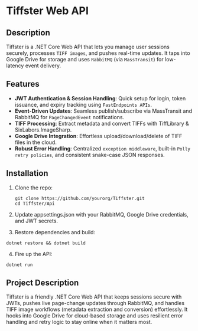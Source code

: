 # Tiffster Web API

## Description
Tiffster is a .NET Core Web API that lets you manage user sessions securely, processes `TIFF images`, and pushes real-time updates. It taps into Google Drive for storage and uses `RabbitMQ` (via `MassTransit`) for low-latency event delivery.

## Features
- **JWT Authentication & Session Handling**: Quick setup for login, token issuance, and expiry tracking using `FastEndpoints APIs`.  
- **Event-Driven Updates**: Seamless publish/subscribe via MassTransit and RabbitMQ for `PageChangedEvent` notifications.  
- **TIFF Processing**: Extract metadata and convert TIFFs with TiffLibrary & SixLabors.ImageSharp.  
- **Google Drive Integration**: Effortless upload/download/delete of TIFF files in the cloud.  
- **Robust Error Handling**: Centralized `exception middleware`, built-in `Polly retry policies`, and consistent snake-case JSON responses.

## Installation
1. Clone the repo:  
   ```
   git clone https://github.com/yourorg/Tiffster.git
   cd Tiffster/Api
   ```

2. Update appsettings.json with your RabbitMQ, Google Drive credentials, and JWT secrets.

3. Restore dependencies and build:

```
dotnet restore && dotnet build
```

4. Fire up the API:

```
dotnet run
```

## Project Description  
Tiffster is a friendly .NET Core Web API that keeps sessions secure with JWTs, pushes live page-change updates through RabbitMQ, and handles TIFF image workflows (metadata extraction and conversion) effortlessly. It hooks into Google Drive for cloud-based storage and uses resilient error handling and retry logic to stay online when it matters most.
